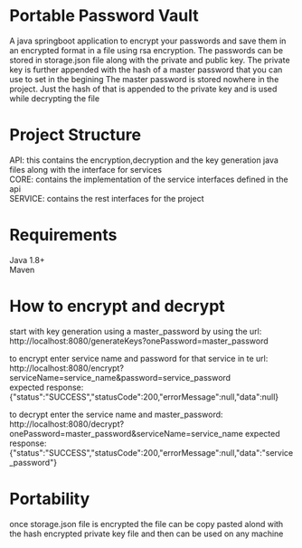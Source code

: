 # Portable Password Vault
A java springboot application to encrypt your passwords and save them in an encrypted format in a file using rsa encryption. The passwords can be stored in storage.json file along with the private and public key. The private key is further appended with the hash of a master password that you can use to set in the begining
The master password is stored nowhere in the project. Just the hash of that is appended to the private key and is used while decrypting the file

# Project Structure
API: this contains the encryption,decryption and the key generation java files along with the interface for services  
CORE: contains the implementation of the service interfaces defined in the api  
SERVICE: contains the rest interfaces for the project  

# Requirements
Java 1.8+  
Maven  

# How to encrypt and decrypt
start with key generation using a master_password by using the url:  
http://localhost:8080/generateKeys?onePassword=master_password

to encrypt enter service name and password for that service in te url:  
http://localhost:8080/encrypt?serviceName=service_name&password=service_password  
expected response:  {"status":"SUCCESS","statusCode":200,"errorMessage":null,"data":null}  

to decrypt enter the service name and master_password:  
http://localhost:8080/decrypt?onePassword=master_password&serviceName=service_name
expected response:  {"status":"SUCCESS","statusCode":200,"errorMessage":null,"data":"service_password"}  

# Portability
once storage.json file is encrypted the file can be copy pasted alond with the hash encrypted private key file and then can be used on any machine
